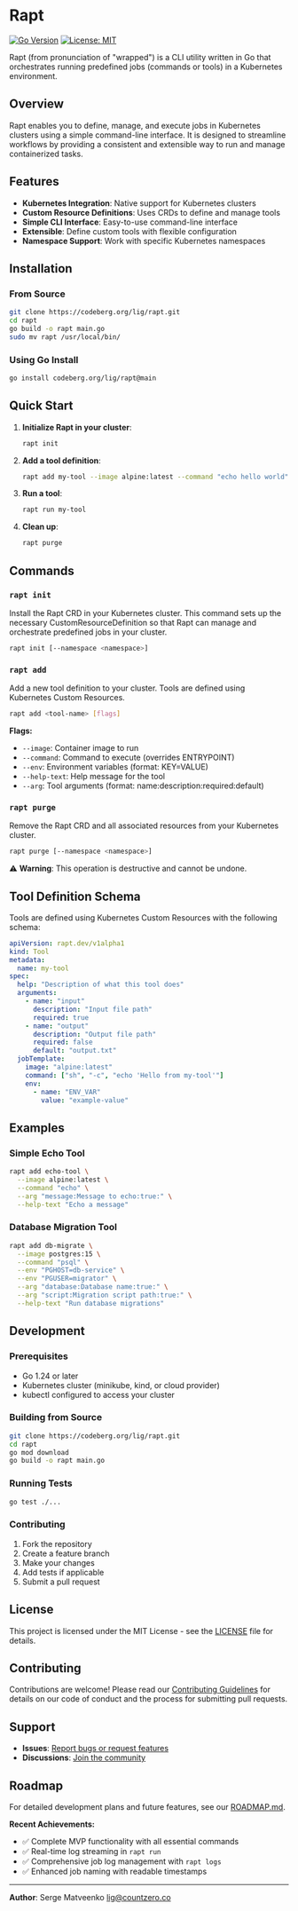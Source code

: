 # Rapt

[![Go Version](https://img.shields.io/badge/go-1.24+-blue.svg)](https://golang.org/dl/)
[![License: MIT](https://img.shields.io/badge/License-MIT-yellow.svg)](https://opensource.org/licenses/MIT)

Rapt (from pronunciation of "wrapped") is a CLI utility written in Go that orchestrates running predefined jobs (commands or tools) in a Kubernetes environment.

## Overview

Rapt enables you to define, manage, and execute jobs in Kubernetes clusters using a simple command-line interface. It is designed to streamline workflows by providing a consistent and extensible way to run and manage containerized tasks.

## Features

- **Kubernetes Integration**: Native support for Kubernetes clusters
- **Custom Resource Definitions**: Uses CRDs to define and manage tools
- **Simple CLI Interface**: Easy-to-use command-line interface
- **Extensible**: Define custom tools with flexible configuration
- **Namespace Support**: Work with specific Kubernetes namespaces

## Installation

### From Source

```bash
git clone https://codeberg.org/lig/rapt.git
cd rapt
go build -o rapt main.go
sudo mv rapt /usr/local/bin/
```

### Using Go Install

```bash
go install codeberg.org/lig/rapt@main
```

## Quick Start

1. **Initialize Rapt in your cluster**:
   ```bash
   rapt init
   ```

2. **Add a tool definition**:
   ```bash
   rapt add my-tool --image alpine:latest --command "echo hello world"
   ```

3. **Run a tool**:
   ```bash
   rapt run my-tool
   ```

4. **Clean up**:
   ```bash
   rapt purge
   ```

## Commands

### `rapt init`
Install the Rapt CRD in your Kubernetes cluster. This command sets up the necessary CustomResourceDefinition so that Rapt can manage and orchestrate predefined jobs in your cluster.

```bash
rapt init [--namespace <namespace>]
```

### `rapt add`
Add a new tool definition to your cluster. Tools are defined using Kubernetes Custom Resources.

```bash
rapt add <tool-name> [flags]
```

**Flags:**
- `--image`: Container image to run
- `--command`: Command to execute (overrides ENTRYPOINT)
- `--env`: Environment variables (format: KEY=VALUE)
- `--help-text`: Help message for the tool
- `--arg`: Tool arguments (format: name:description:required:default)

### `rapt purge`
Remove the Rapt CRD and all associated resources from your Kubernetes cluster.

```bash
rapt purge [--namespace <namespace>]
```

⚠️ **Warning**: This operation is destructive and cannot be undone.

## Tool Definition Schema

Tools are defined using Kubernetes Custom Resources with the following schema:

```yaml
apiVersion: rapt.dev/v1alpha1
kind: Tool
metadata:
  name: my-tool
spec:
  help: "Description of what this tool does"
  arguments:
    - name: "input"
      description: "Input file path"
      required: true
    - name: "output"
      description: "Output file path"
      required: false
      default: "output.txt"
  jobTemplate:
    image: "alpine:latest"
    command: ["sh", "-c", "echo 'Hello from my-tool'"]
    env:
      - name: "ENV_VAR"
        value: "example-value"
```

## Examples

### Simple Echo Tool
```bash
rapt add echo-tool \
  --image alpine:latest \
  --command "echo" \
  --arg "message:Message to echo:true:" \
  --help-text "Echo a message"
```

### Database Migration Tool
```bash
rapt add db-migrate \
  --image postgres:15 \
  --command "psql" \
  --env "PGHOST=db-service" \
  --env "PGUSER=migrator" \
  --arg "database:Database name:true:" \
  --arg "script:Migration script path:true:" \
  --help-text "Run database migrations"
```

## Development

### Prerequisites
- Go 1.24 or later
- Kubernetes cluster (minikube, kind, or cloud provider)
- kubectl configured to access your cluster

### Building from Source
```bash
git clone https://codeberg.org/lig/rapt.git
cd rapt
go mod download
go build -o rapt main.go
```

### Running Tests
```bash
go test ./...
```

### Contributing
1. Fork the repository
2. Create a feature branch
3. Make your changes
4. Add tests if applicable
5. Submit a pull request

## License

This project is licensed under the MIT License - see the [LICENSE](LICENSE) file for details.

## Contributing

Contributions are welcome! Please read our [Contributing Guidelines](CONTRIBUTING.md) for details on our code of conduct and the process for submitting pull requests.

## Support

- **Issues**: [Report bugs or request features](https://codeberg.org/lig/rapt/issues)
- **Discussions**: [Join the community](https://codeberg.org/lig/rapt/discussions)

## Roadmap

For detailed development plans and future features, see our [ROADMAP.md](ROADMAP.md).

**Recent Achievements:**
- ✅ Complete MVP functionality with all essential commands
- ✅ Real-time log streaming in `rapt run`
- ✅ Comprehensive job log management with `rapt logs`
- ✅ Enhanced job naming with readable timestamps

---

**Author**: Serge Matveenko <lig@countzero.co>